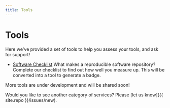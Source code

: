 ```yaml
---
title: Tools
---
```


# Tools

Here we've provided a set of tools to help you assess your tools, and ask for support!

 - [Software Checklist](software-checklist) What makes a reproducible software repository? Complete our checklist to find out how well you measure up. This will be converted into a tool to generate a badge.

More tools are under development and will be shared soon!

Would you like to see another category of services? Please [let us know]({{ site.repo }}/issues/new).
